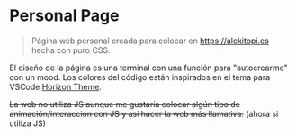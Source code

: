 # Personal Page
> Página web personal creada para colocar en https://alekitopi.es hecha con puro CSS.

El diseño de la página es una terminal con una función para "autocrearme" con un mood. Los colores del código están inspirados en el tema para VSCode [Horizon Theme](https://marketplace.visualstudio.com/items?itemName=alexandernanberg.horizon-theme-vscode).

~~La web no utiliza JS aunque me gustaría colocar algún tipo de animación/interacción con JS y así hacer la web más llamativa.~~ (ahora si utiliza JS)
